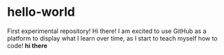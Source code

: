 # hello-world
First experimental repository!
Hi there!
I am excited to use GitHub as a platform to display what I learn over time, as I start to teach myself how to code!
<b> hi there </b>
